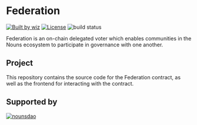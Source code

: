# Federation

[![Built by wiz][builtby-badge]][wiz]
[![License][license-badge]][license]
![build status](https://github.com/nounish/federation/actions/workflows/hh.js.yml/badge.svg)

Federation is an on-chain delegated voter which enables communities in the Nouns ecosystem to
participate in governance with one another.

## Project

This repository contains the source code for the Federation contract, as well as the frontend
for interacting with the contract.

## Supported by

[![nounsdao][noun-logo]](nouns-site)

[wiz]: https://twitter.com/0xWiz_
[federation]: https://www.federation.wtf/
[litepaper]: https://federation.notion.site/Federation-50a43c58faba4e37a5b7122cc0fbbd3d
[license]: https://github.com/nounish/federation/blob/master/LICENSE
[builtby-badge]: https://img.shields.io/badge/built%20by-wiz%20%E2%8C%90%E2%97%A8--%E2%97%A8-%236758ee
[license-badge]: https://img.shields.io/badge/license-GPL%203.0-orange
[noun-logo]: https://pbs.twimg.com/profile_images/1467601380567359498/oKcnQo_S_200x200.jpg
[nouns-site]: https://nouns.wtf/
